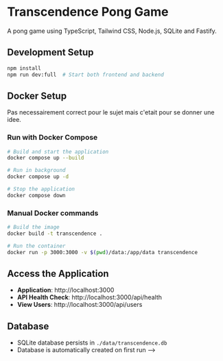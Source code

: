 <!--
The current project setup is just a basic setup to run the frontend independently using vite as a bundler (no framework). https://vite.dev/guide/#overview


##You need to update NODE on your session before running:

```
# Download and install nvm:
curl -o- https://raw.githubusercontent.com/nvm-sh/nvm/v0.40.3/install.sh | bash

# in lieu of restarting the shell
\. "$HOME/.nvm/nvm.sh"

# Download and install Node.js:
nvm install 24

# Verify the Node.js version:
node -v # Should print "v24.1.0".
nvm current # Should print "v24.1.0".

# Verify npm version:
npm -v # Should print "11.3.0".
```

Then run
```
npm install

and

npm run dev:full // Start the backend and frontend at the same time


npm run build // Compile dev build

or

npm run dev // Run dev frontend

or

npm run server:dev //Run Fastify backend server
```

site will be accessible on localhost:5173

(Vite is used for fast dev environment, and bundling (combining multiple file into fewer, optimizing the development) we can not use it for the backend though as per discord #staff-pedagogy).

For the database:

```
For VSCode quickview:

Install "SQLite Viewer" extension
Right-click on transcendence.db → "Open with SQLite Viewer"

or

Go to:
http://localhost:3000/api/users
```
-->

# Transcendence Pong Game

A pong game using TypeScript, Tailwind CSS, Node.js, SQLite and Fastify.

## Development Setup

```bash
npm install
npm run dev:full  # Start both frontend and backend
```


## Docker Setup

Pas necessairement correct pour le sujet mais c'etait pour se donner une idee.

### Run with Docker Compose
```bash
# Build and start the application
docker compose up --build

# Run in background
docker compose up -d

# Stop the application
docker compose down
```

### Manual Docker commands
```bash
# Build the image
docker build -t transcendence .

# Run the container
docker run -p 3000:3000 -v $(pwd)/data:/app/data transcendence
```

## Access the Application

- **Application**: http://localhost:3000
- **API Health Check**: http://localhost:3000/api/health
- **View Users**: http://localhost:3000/api/users

## Database

- SQLite database persists in `./data/transcendence.db`
- Database is automatically created on first run -->
